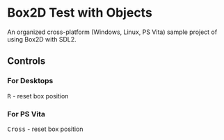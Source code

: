 # Box2D Test with Objects
An organized cross-platform (Windows, Linux, PS Vita) sample project of using Box2D with SDL2.

## Controls
### For Desktops
<kbd>R</kbd> - reset box position

### For PS Vita
<kbd>Cross</kbd> - reset box position